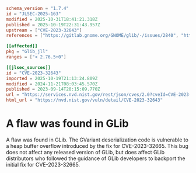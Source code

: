 ```toml
schema_version = "1.7.4"
id = "JLSEC-2025-163"
modified = 2025-10-31T18:41:21.318Z
published = 2025-10-19T22:31:43.957Z
upstream = ["CVE-2023-32643"]
references = ["https://gitlab.gnome.org/GNOME/glib/-/issues/2840", "https://https://discourse.gnome.org/t/multiple-fixes-for-gvariant-normalisation-issues-in-glib/12835", "https://security.netapp.com/advisory/ntap-20240426-0005/", "https://gitlab.gnome.org/GNOME/glib/-/issues/2840", "https://https://discourse.gnome.org/t/multiple-fixes-for-gvariant-normalisation-issues-in-glib/12835", "https://security.netapp.com/advisory/ntap-20240426-0005/"]

[[affected]]
pkg = "Glib_jll"
ranges = ["< 2.76.5+0"]

[[jlsec_sources]]
id = "CVE-2023-32643"
imported = 2025-10-19T21:13:24.809Z
modified = 2024-11-21T08:03:45.570Z
published = 2023-09-14T20:15:09.770Z
url = "https://services.nvd.nist.gov/rest/json/cves/2.0?cveId=CVE-2023-32643"
html_url = "https://nvd.nist.gov/vuln/detail/CVE-2023-32643"
```

# A flaw was found in GLib

A flaw was found in GLib. The GVariant deserialization code is vulnerable to a heap buffer overflow introduced by the fix for CVE-2023-32665. This bug does not affect any released version of GLib, but does affect GLib distributors who followed the guidance of GLib developers to backport the initial fix for CVE-2023-32665.

